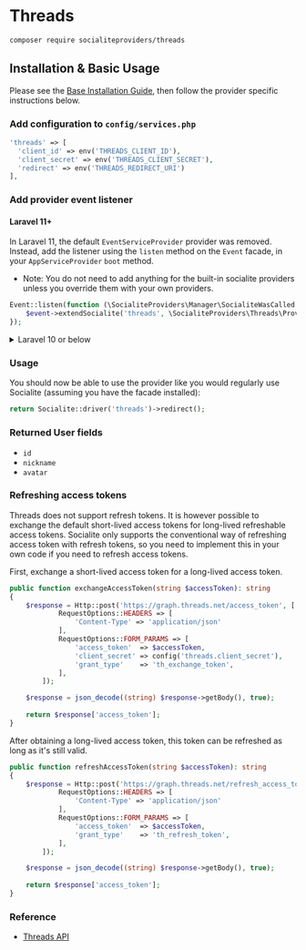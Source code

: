 # Threads

```bash
composer require socialiteproviders/threads
```

## Installation & Basic Usage

Please see the [Base Installation Guide](https://socialiteproviders.com/usage/), then follow the provider specific instructions below.

### Add configuration to `config/services.php`

```php
'threads' => [    
  'client_id' => env('THREADS_CLIENT_ID'),  
  'client_secret' => env('THREADS_CLIENT_SECRET'),  
  'redirect' => env('THREADS_REDIRECT_URI') 
],
```

### Add provider event listener

#### Laravel 11+

In Laravel 11, the default `EventServiceProvider` provider was removed. Instead, add the listener using the `listen` method on the `Event` facade, in your `AppServiceProvider` `boot` method.

* Note: You do not need to add anything for the built-in socialite providers unless you override them with your own providers.

```php
Event::listen(function (\SocialiteProviders\Manager\SocialiteWasCalled $event) {
    $event->extendSocialite('threads', \SocialiteProviders\Threads\Provider::class);
});
```
<details>
<summary>
Laravel 10 or below
</summary>
Configure the package's listener to listen for `SocialiteWasCalled` events.

Add the event to your `listen[]` array in `app/Providers/EventServiceProvider`. See the [Base Installation Guide](https://socialiteproviders.com/usage/) for detailed instructions.

```php
protected $listen = [
    \SocialiteProviders\Manager\SocialiteWasCalled::class => [
        // ... other providers
        \SocialiteProviders\StartGg\ThreadsExtendSocialite::class.'@handle',
    ],
];
```
</details>

### Usage

You should now be able to use the provider like you would regularly use Socialite (assuming you have the facade installed):

```php
return Socialite::driver('threads')->redirect();
```

### Returned User fields

- ``id``
- ``nickname``
- ``avatar``

### Refreshing access tokens

Threads does not support refresh tokens. It is however possible to exchange the default short-lived access tokens for long-lived refreshable access tokens. Socialite only supports the conventional way of refreshing access token with refresh tokens, so you need to implement this in your own code if you need to refresh access tokens.

First, exchange a short-lived access token for a long-lived access token.

```php
public function exchangeAccessToken(string $accessToken): string
{
    $response = Http::post('https://graph.threads.net/access_token', [
            RequestOptions::HEADERS => [
                'Content-Type' => 'application/json'
            ],
            RequestOptions::FORM_PARAMS => [
                'access_token'  => $accessToken,
                'client_secret' => config('threads.client_secret'),
                'grant_type'    => 'th_exchange_token',
            ],
        ]);

    $response = json_decode((string) $response->getBody(), true);
    
    return $response['access_token'];
}
```

After obtaining a long-lived access token, this token can be refreshed as long as it's still valid.

```php
public function refreshAccessToken(string $accessToken): string
{
    $response = Http::post('https://graph.threads.net/refresh_access_token', [
            RequestOptions::HEADERS => [
                'Content-Type' => 'application/json'
            ],
            RequestOptions::FORM_PARAMS => [
                'access_token'  => $accessToken,
                'grant_type'    => 'th_refresh_token',
            ],
        ]);

    $response = json_decode((string) $response->getBody(), true);
    
    return $response['access_token'];
}
```

### Reference

- [Threads API](https://developers.facebook.com/docs/threads)
